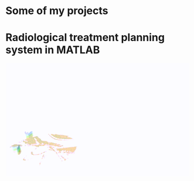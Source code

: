 # Some of my projects

# Radiological treatment planning system in MATLAB
<p align="center">
  <img width="500" src="assets/building_map.gif">
</p>
